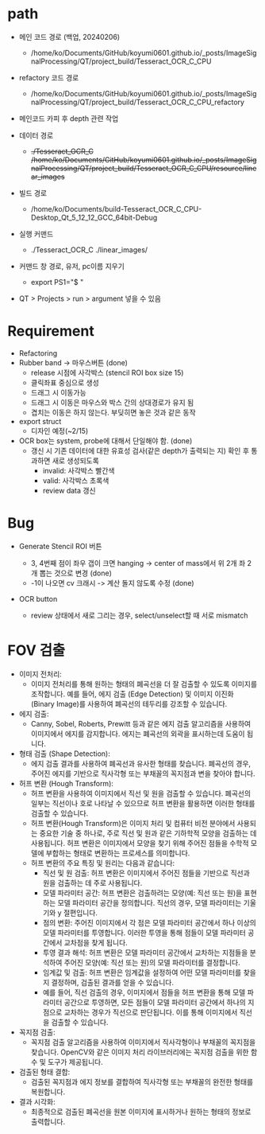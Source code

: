 # path
- 메인 코드 경로 (백업, 20240206)
    - /home/ko/Documents/GitHub/koyumi0601.github.io/_posts/ImageSignalProcessing/QT/project_build/Tesseract_OCR_C_CPU
- refactory 코드 경로
    - /home/ko/Documents/GitHub/koyumi0601.github.io/_posts/ImageSignalProcessing/QT/project_build/Tesseract_OCR_C_CPU_refactory
- 메인코드 카피 후 depth 관련 작업

- 데이터 경로
    - ~~./Tesseract_OCR_C /home/ko/Documents/GitHub/koyumi0601.github.io/_posts/ImageSignalProcessing/QT/project_build/Tesseract_OCR_C_CPU/resource/linear_images~~

- 빌드 경로
    - /home/ko/Documents/build-Tesseract_OCR_C_CPU-Desktop_Qt_5_12_12_GCC_64bit-Debug
- 실행 커맨드
    - ./Tesseract_OCR_C ./linear_images/
- 커맨드 창 경로, 유저, pc이름 지우기
    - export PS1="\$ "
- QT > Projects > run > argument 넣을 수 있음

# Requirement
- Refactoring
- Rubber band -> 마우스버튼 (done)
    - release 시점에 사각박스 (stencil ROI box size 15)
    - 클릭좌표 중심으로 생성
    - 드래그 시 이동가능
    - 드래그 시 이동은 마우스와 박스 간의 상대경로가 유지 됨
    - 겹치는 이동은 하지 않는다. 부딪히면 놓은 것과 같은 동작
- export struct 
    - 디자인 예정(~2/15)
- OCR box는 system, probe에 대해서 단일해야 함. (done)
    - 갱신 시 기존 데이터에 대한 유효성 검사(같은 depth가 출력되는 지) 확인 후 통과하면 새로 생성되도록
        - invalid: 사각박스 빨간색
        - valid: 사각박스 초록색
        - review data 갱신


# Bug
- Generate Stencil ROI 버튼
    - 3, 4번째 점이 좌우 갭이 크면 hanging -> center of mass에서 위 2개 좌 2개 뽑는 것으로 변경 (done)
    - -1이 나오면 cv 크래시 -> 계산 돌지 않도록 수정 (done)

- OCR button
    - review 상태에서 새로 그리는 경우, select/unselect할 때 서로 mismatch



# FOV 검출
- 이미지 전처리:
    - 이미지 전처리를 통해 원하는 형태의 폐곡선을 더 잘 검출할 수 있도록 이미지를 조작합니다. 예를 들어, 에지 검출 (Edge Detection) 및 이미지 이진화 (Binary Image)를 사용하여 폐곡선의 테두리를 강조할 수 있습니다.
- 에지 검출:
    - Canny, Sobel, Roberts, Prewitt 등과 같은 에지 검출 알고리즘을 사용하여 이미지에서 에지를 감지합니다. 에지는 폐곡선의 외곽을 표시하는데 도움이 됩니다.
- 형태 검출 (Shape Detection):
    - 에지 검출 결과를 사용하여 폐곡선과 유사한 형태를 찾습니다. 폐곡선의 경우, 주어진 에지를 기반으로 직사각형 또는 부채꼴의 꼭지점과 변을 찾아야 합니다.
- 허프 변환 (Hough Transform):
    - 허프 변환을 사용하여 이미지에서 직선 및 원을 검출할 수 있습니다. 폐곡선의 일부는 직선이나 호로 나타날 수 있으므로 허프 변환을 활용하면 이러한 형태를 검출할 수 있습니다.
    - 허프 변환(Hough Transform)은 이미지 처리 및 컴퓨터 비전 분야에서 사용되는 중요한 기술 중 하나로, 주로 직선 및 원과 같은 기하학적 모양을 검출하는 데 사용됩니다. 허프 변환은 이미지에서 모양을 찾기 위해 주어진 점들을 수학적 모델에 부합하는 형태로 변환하는 프로세스를 의미합니다.
    - 허프 변환의 주요 특징 및 원리는 다음과 같습니다:
        - 직선 및 원 검출: 허프 변환은 이미지에서 주어진 점들을 기반으로 직선과 원을 검출하는 데 주로 사용됩니다.
        - 모델 파라미터 공간: 허프 변환은 검출하려는 모양(예: 직선 또는 원)을 표현하는 모델 파라미터 공간을 정의합니다. 직선의 경우, 모델 파라미터는 기울기와 y 절편입니다.
        - 점의 변환: 주어진 이미지에서 각 점은 모델 파라미터 공간에서 하나 이상의 모델 파라미터를 투영합니다. 이러한 투영을 통해 점들이 모델 파라미터 공간에서 교차점을 찾게 됩니다.
        - 투영 결과 해석: 허프 변환은 모델 파라미터 공간에서 교차하는 지점들을 분석하여 주어진 모양(예: 직선 또는 원)의 모델 파라미터를 결정합니다.
        - 임계값 및 검출: 허프 변환은 임계값을 설정하여 어떤 모델 파라미터를 찾을지 결정하며, 검출된 결과를 얻을 수 있습니다.
        - 예를 들어, 직선 검출의 경우, 이미지에서 점들을 허프 변환을 통해 모델 파라미터 공간으로 투영하면, 모든 점들이 모델 파라미터 공간에서 하나의 지점으로 교차하는 경우가 직선으로 판단됩니다. 이를 통해 이미지에서 직선을 검출할 수 있습니다.
- 꼭지점 검출:
    - 꼭지점 검출 알고리즘을 사용하여 이미지에서 직사각형이나 부채꼴의 꼭지점을 찾습니다. OpenCV와 같은 이미지 처리 라이브러리에는 꼭지점 검출을 위한 함수 및 도구가 제공됩니다.
- 검출된 형태 결합:
    - 검출된 꼭지점과 에지 정보를 결합하여 직사각형 또는 부채꼴의 완전한 형태를 복원합니다.
- 결과 시각화:
    - 최종적으로 검출된 폐곡선을 원본 이미지에 표시하거나 원하는 형태의 정보로 출력합니다.


